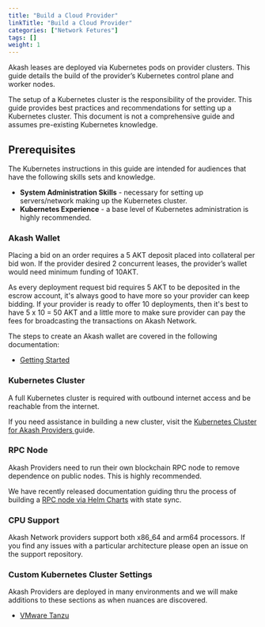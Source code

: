 ```yaml
---
title: "Build a Cloud Provider"
linkTitle: "Build a Cloud Provider"
categories: ["Network Fetures"]
tags: []
weight: 1
---
```


Akash leases are deployed via Kubernetes pods on provider clusters.
This guide details the build of the provider’s Kubernetes control plane and worker nodes.

The setup of a Kubernetes cluster is the responsibility of the provider.
This guide provides best practices and recommendations for setting up a Kubernetes cluster.
This document is not a comprehensive guide and assumes pre-existing Kubernetes knowledge.

## Prerequisites

The Kubernetes instructions in this guide are intended for audiences that have the following skills sets and knowledge.

- **System Administration Skills** - necessary for setting up servers/network making up the Kubernetes cluster.
- **Kubernetes Experience** - a base level of Kubernetes administration is highly recommended.

### Akash Wallet

Placing a bid on an order requires a 5 AKT deposit placed into collateral per bid won. If the provider desired 2 concurrent leases, the provider’s wallet would need minimum funding of 10AKT.

As every deployment request bid requires 5 AKT to be deposited in the escrow account, it's always good to have more so your provider can keep bidding. If your provider is ready to offer 10 deployments, then it's best to have 5 x 10 = 50 AKT and a little more to make sure provider can pay the fees for broadcasting the transactions on Akash Network.

The steps to create an Akash wallet are covered in the following documentation:

- [Getting Started](/docs/getting-started/environment-setup)

### **Kubernetes Cluster**

A full Kubernetes cluster is required with outbound internet access and be reachable from the internet.

If you need assistance in building a new cluster, visit the [Kubernetes Cluster for Akash Providers ](../kubernetes-cluster-for-akash-providers/)guide.

### RPC Node

Akash Providers need to run their own blockchain RPC node to remove dependence on public nodes.
This is highly recommended.

We have recently released documentation guiding thru the process of building a [RPC node via Helm Charts](../../../akash-nodes/akash-node-via-helm-charts/) with state sync.

### CPU Support

Akash Network providers support both x86_64 and arm64 processors.
If you find any issues with a particular architecture please open an issue on the support repository.

### Custom Kubernetes Cluster Settings

Akash Providers are deployed in many environments and we will make additions to these sections as when nuances are discovered.

- [VMware Tanzu](../../custom-kubernetes-cluster-settings/vmware-tanzu.md)
